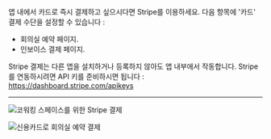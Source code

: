 앱 내에서 카드로 즉시 결제하고 싶으시다면 Stripe를 이용하세요. 다음 항목에 '카드' 결제 수단을 설정할 수 있습니다 :

- 회의실 예약 페이지.
- 인보이스 결제 페이지.

Stripe 결제는 다른 앱을 설치하거나 등록하지 않아도 앱 내부에서 작동합니다. Stripe를 연동하시려면 API 키를 준비하시면 됩니다 : https://dashboard.stripe.com/apikeys

---

![코워킹 스페이스를 위한 Stripe 결제](https://s3.ap-northeast-2.amazonaws.com/marketing.feature.andcards.com/stripe-payment-method.png)

![신용카드로 회의실 예약 결제](https://s3.ap-northeast-2.amazonaws.com/marketing.feature.andcards.com/stripe-card.png)
